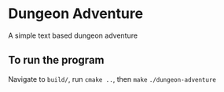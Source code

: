 # Dungeon Adventure
A simple text based dungeon adventure

## To run the program
Navigate to `build/`, run `cmake ..`, then `make`
`./dungeon-adventure`